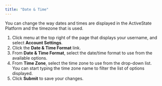 ```yaml
---
title: "Date & Time"
---
```


You can change the way dates and times are displayed in the ActiveState Platform and the timezone that is used.<!--more-->

1. Click menu at the top right of the page that displays your username, and select **Account Settings**.
1. Click the **Date & Time Format** link.
1. From **Date & Time Format**, select the date/time format to use from the available options.
1. From **Time Zone**, select the time zone to use from the drop-down list. You can start typing the time zone name to filter the list of options displayed.
1. Click **Submit** to save your changes.
